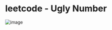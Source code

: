# leetcode - Ugly Number
![image](https://user-images.githubusercontent.com/36949932/203336548-3a41983a-7ec1-4cd1-a3b7-4d3a064d1184.png)
